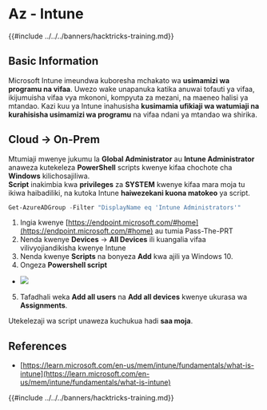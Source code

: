# Az - Intune

{{#include ../../../banners/hacktricks-training.md}}

## Basic Information

Microsoft Intune imeundwa kuboresha mchakato wa **usimamizi wa programu na vifaa**. Uwezo wake unapanuka katika anuwai tofauti ya vifaa, ikijumuisha vifaa vya mkononi, kompyuta za mezani, na maeneo halisi ya mtandao. Kazi kuu ya Intune inahusisha **kusimamia ufikiaji wa watumiaji na kurahisisha usimamizi wa programu** na vifaa ndani ya mtandao wa shirika.

## Cloud -> On-Prem

Mtumiaji mwenye jukumu la **Global Administrator** au **Intune Administrator** anaweza kutekeleza **PowerShell** scripts kwenye kifaa chochote cha **Windows** kilichosajiliwa.\
**Script** inakimbia kwa **privileges** za **SYSTEM** kwenye kifaa mara moja tu ikiwa haibadiliki, na kutoka Intune **haiwezekani kuona matokeo** ya script.
```powershell
Get-AzureADGroup -Filter "DisplayName eq 'Intune Administrators'"
```
1. Ingia kwenye [https://endpoint.microsoft.com/#home](https://endpoint.microsoft.com/#home) au tumia Pass-The-PRT  
2. Nenda kwenye **Devices** -> **All Devices** ili kuangalia vifaa vilivyojiandikisha kwenye Intune  
3. Nenda kwenye **Scripts** na bonyeza **Add** kwa ajili ya Windows 10.  
4. Ongeza **Powershell script**  
- ![](<../../../images/image (264).png>)  
5. Tafadhali weka **Add all users** na **Add all devices** kwenye ukurasa wa **Assignments**.  

Utekelezaji wa script unaweza kuchukua hadi **saa moja**.  

## References  

- [https://learn.microsoft.com/en-us/mem/intune/fundamentals/what-is-intune](https://learn.microsoft.com/en-us/mem/intune/fundamentals/what-is-intune)  

{{#include ../../../banners/hacktricks-training.md}}
